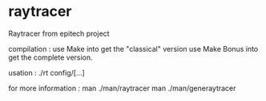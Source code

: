 raytracer
=========

Raytracer from epitech project

compilation :
use Make into get the "classical" version
use Make Bonus into get the complete version.

usation :
./rt config/[...]

for more information :
man ./man/raytracer
man ./man/generaytracer
